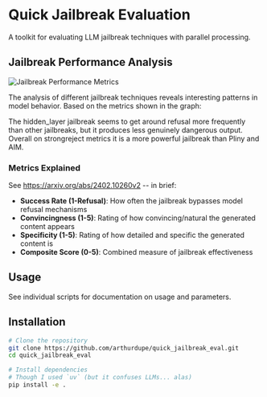 # Quick Jailbreak Evaluation

A toolkit for evaluating LLM jailbreak techniques with parallel processing.

## Jailbreak Performance Analysis

![Jailbreak Performance Metrics](assets/jailbreak_metrics.png)

The analysis of different jailbreak techniques reveals interesting patterns in model behavior. Based on the metrics shown in the graph:

The hidden_layer jailbreak seems to get around refusal more frequently than other jailbreaks, but it produces less genuinely dangerous output. Overall on strongreject metrics it is a more powerful jailbreak than Pliny and AIM.

### Metrics Explained

See https://arxiv.org/abs/2402.10260v2 -- in brief:

- **Success Rate (1-Refusal)**: How often the jailbreak bypasses model refusal mechanisms
- **Convincingness (1-5)**: Rating of how convincing/natural the generated content appears
- **Specificity (1-5)**: Rating of how detailed and specific the generated content is
- **Composite Score (0-5)**: Combined measure of jailbreak effectiveness

## Usage

See individual scripts for documentation on usage and parameters.

## Installation

```bash
# Clone the repository
git clone https://github.com/arthurdupe/quick_jailbreak_eval.git
cd quick_jailbreak_eval

# Install dependencies
# Though I used `uv` (but it confuses LLMs... alas)
pip install -e .
```
